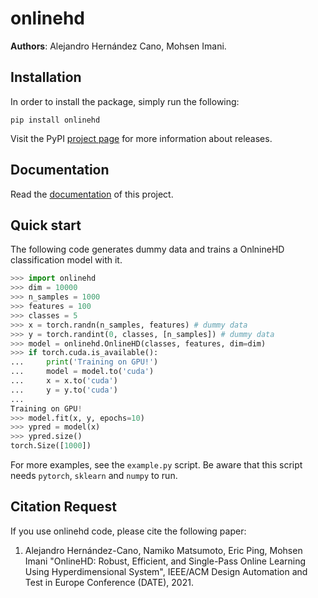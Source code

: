 # onlinehd

**Authors**: Alejandro Hernández Cano, Mohsen Imani.

## Installation

In order to install the package, simply run the following:

```
pip install onlinehd
```

Visit the PyPI [project page](https://pypi.org/project/onlinehd/) for
more information about releases.

## Documentation

Read the [documentation](https://onlinehd.readthedocs.io/en/latest/)
of this project. 

## Quick start

The following code generates dummy data and trains a OnlnineHD classification
model with it.

```python
>>> import onlinehd
>>> dim = 10000
>>> n_samples = 1000
>>> features = 100
>>> classes = 5
>>> x = torch.randn(n_samples, features) # dummy data
>>> y = torch.randint(0, classes, [n_samples]) # dummy data
>>> model = onlinehd.OnlineHD(classes, features, dim=dim)
>>> if torch.cuda.is_available():
...     print('Training on GPU!')
...     model = model.to('cuda')
...     x = x.to('cuda')
...     y = y.to('cuda')
...
Training on GPU!
>>> model.fit(x, y, epochs=10)
>>> ypred = model(x)
>>> ypred.size()
torch.Size([1000])
```

For more examples, see the `example.py` script. Be aware that this script needs
`pytorch`, `sklearn` and `numpy` to run.

## Citation Request

If you use onlinehd code, please cite the following paper:

1. Alejandro Hernández-Cano, Namiko Matsumoto, Eric Ping, Mohsen Imani
   "OnlineHD: Robust, Efficient, and Single-Pass Online Learning Using
   Hyperdimensional System", IEEE/ACM Design Automation and Test in Europe
   Conference (DATE), 2021.
